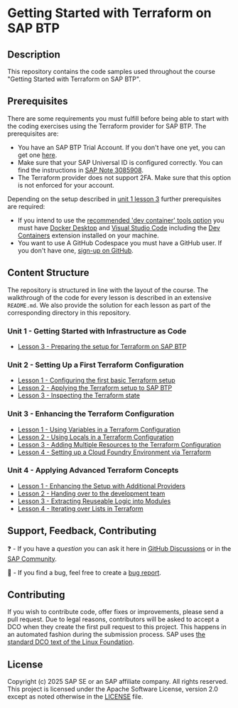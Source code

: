 
<!--- Register repository https://api.reuse.software/register, then add REUSE badge:
[![REUSE status](https://api.reuse.software/badge/github.com/SAP-samples/btp-terraform-mooc-terra1)](https://api.reuse.software/info/github.com/SAP-samples/btp-terraform-mooc-terra1)
-->

# Getting Started with Terraform on SAP BTP

## Description

This repository contains the code samples used throughout the course "Getting Started with Terraform on SAP BTP".

## Prerequisites

There are some requirements you must fulfill before being able to start with the coding exercises using the Terraform provider for SAP BTP. The prerequisites are:

- You have an SAP BTP Trial Account. If you don't have one yet, you can get one [here](https://developers.sap.com/tutorials/hcp-create-trial-account.html).
- Make sure that your SAP Universal ID is configured correctly. You can find the instructions in [SAP Note 3085908](https://me.sap.com/notes/3085908).
- The Terraform provider does not support 2FA. Make sure that this option is not enforced for your account.

Depending on the setup described in [unit 1 lesson 3](./units/unit_1/lesson_3/README.md) further prerequisites are required:

- If you intend to use the [recommended 'dev container' tools option](./units/unit_1/lesson_3/README.md) you must have [Docker Desktop](https://www.docker.com/products/docker-desktop/) and [Visual Studio Code](https://code.visualstudio.com/) including the [Dev Containers](https://marketplace.visualstudio.com/items?itemName=ms-vscode-remote.remote-containers) extension installed on your machine.
- You want to use A GitHub Codespace you must have a GitHub user. If you don't have one, [sign-up on GitHub](https://github.com/signup).

## Content Structure

The repository is structured in line with the layout of the course. The walkthrough of the code for every lesson is described in an extensive `README.md`. We also provide the solution for each lesson as part of the corresponding directory in this repository.

### Unit 1 - Getting Started with Infrastructure as Code

- [Lesson 3 - Preparing the setup for Terraform on SAP BTP](./units/unit_1/lesson_3/README.md)

### Unit 2 - Setting Up a First Terraform Configuration

- [Lesson 1 - Configuring the first basic Terraform setup ](./units/unit_2/lesson_1/README.md)
- [Lesson 2 - Applying the Terraform setup to SAP BTP](./units/unit_2/lesson_2/README.md)
- [Lesson 3 - Inspecting the Terraform state](./units/unit_2/lesson_3/README.md)

### Unit 3 - Enhancing the Terraform Configuration

- [Lesson 1 - Using Variables in a Terraform Configuration](./units/unit_3/lesson_1/README.md)
- [Lesson 2 - Using Locals in a Terraform Configuration](./units/unit_3/lesson_2/README.md)
- [Lesson 3 - Adding Multiple Resources to the Terraform Configuration](./units/unit_3/lesson_3/README.md)
- [Lesson 4 - Setting up a Cloud Foundry Environment via Terraform](./units/unit_3/lesson_4/README.md)

### Unit 4 - Applying Advanced Terraform Concepts

- [Lesson 1 - Enhancing the Setup with Additional Providers](./units/unit_4/lesson_1/README.md)
- [Lesson 2 - Handing over to the development team](./units/unit_4/lesson_2/README.md)
- [Lesson 3 - Extracting Reuseable Logic into Modules](./units/unit_4/lesson_3/README.md)
- [Lesson 4 - Iterating over Lists in Terraform](./units/unit_4/lesson_4/README.md)

## Support, Feedback, Contributing

❓ - If you have a *question* you can ask it here in [GitHub Discussions](https://github.com/SAP-samples/btp-terraform-mooc-terra1/discussions/) or in the [SAP Community](https://answers.sap.com/questions/ask.html).

🐞 - If you find a bug, feel free to create a [bug report](https://github.com/SAP-samples/btp-terraform-mooc-terra1/issues/new?assignees=&labels=bug&projects=&template=bug_report.yml&title=%5BBUG%5D).

## Contributing
If you wish to contribute code, offer fixes or improvements, please send a pull request. Due to legal reasons, contributors will be asked to accept a DCO when they create the first pull request to this project. This happens in an automated fashion during the submission process. SAP uses [the standard DCO text of the Linux Foundation](https://developercertificate.org/).

## License
Copyright (c) 2025 SAP SE or an SAP affiliate company. All rights reserved. This project is licensed under the Apache Software License, version 2.0 except as noted otherwise in the [LICENSE](LICENSE) file.

